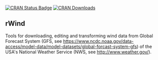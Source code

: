 [![CRAN Status Badge](http://www.r-pkg.org/badges/version/rWind)](https://cran.r-project.org/package=rWind)
[![CRAN Downloads](http://cranlogs.r-pkg.org/badges/rWind)](https://cran.r-project.org/package=rWind)

rWind
-----
Tools for downloading, editing and transforming wind data from Global Forecast System (GFS, see <https://www.ncdc.noaa.gov/data-access/model-data/model-datasets/global-forcast-system-gfs>) of the USA's National Weather Service (NWS, see <http://www.weather.gov/>).
